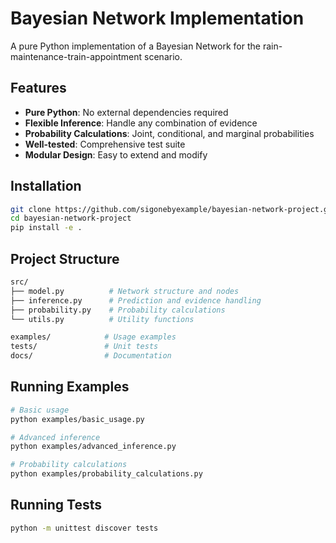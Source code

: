 # Bayesian Network Implementation

A pure Python implementation of a Bayesian Network for the rain-maintenance-train-appointment scenario.

## Features

- **Pure Python**: No external dependencies required
- **Flexible Inference**: Handle any combination of evidence
- **Probability Calculations**: Joint, conditional, and marginal probabilities
- **Well-tested**: Comprehensive test suite
- **Modular Design**: Easy to extend and modify

## Installation

```bash
git clone https://github.com/sigonebyexample/bayesian-network-project.git
cd bayesian-network-project
pip install -e .
```
## Project Structure
``` bash
src/
├── model.py          # Network structure and nodes
├── inference.py      # Prediction and evidence handling
├── probability.py    # Probability calculations
└── utils.py          # Utility functions

examples/            # Usage examples
tests/               # Unit tests
docs/                # Documentation
```
## Running Examples
``` bash
# Basic usage
python examples/basic_usage.py

# Advanced inference
python examples/advanced_inference.py

# Probability calculations
python examples/probability_calculations.py
```
## Running Tests
``` bash
python -m unittest discover tests
```
